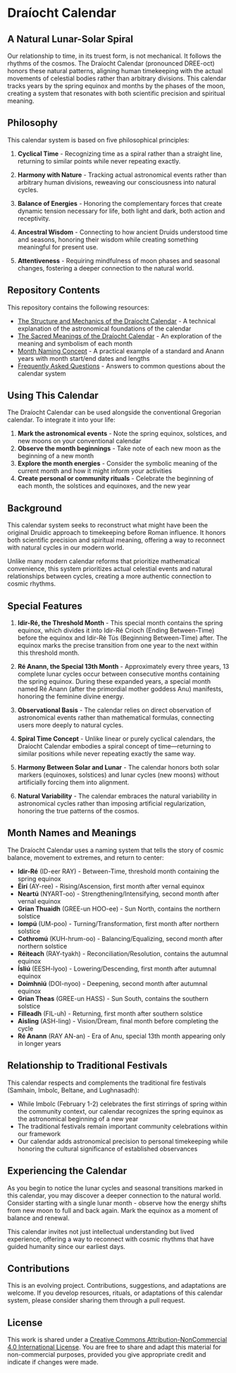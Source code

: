 # Draíocht Calendar

## A Natural Lunar-Solar Spiral

Our relationship to time, in its truest form, is not mechanical. It follows the rhythms of the cosmos. The Draíocht Calendar (pronounced DREE-oct) honors these natural patterns, aligning human timekeeping with the actual movements of celestial bodies rather than arbitrary divisions. This calendar tracks years by the spring equinox and months by the phases of the moon, creating a system that resonates with both scientific precision and spiritual meaning.

## Philosophy

This calendar system is based on five philosophical principles:

1. **Cyclical Time** - Recognizing time as a spiral rather than a straight line, returning to similar points while never repeating exactly.

2. **Harmony with Nature** - Tracking actual astronomical events rather than arbitrary human divisions, reweaving our consciousness into natural cycles.

3. **Balance of Energies** - Honoring the complementary forces that create dynamic tension necessary for life, both light and dark, both action and receptivity.

4. **Ancestral Wisdom** - Connecting to how ancient Druids understood time and seasons, honoring their wisdom while creating something meaningful for present use.

5. **Attentiveness** - Requiring mindfulness of moon phases and seasonal changes, fostering a deeper connection to the natural world.

## Repository Contents

This repository contains the following resources:

- [The Structure and Mechanics of the Draíocht Calendar](draiocht-calendar-mechanics.md) - A technical explanation of the astronomical foundations of the calendar
- [The Sacred Meanings of the Draíocht Calendar](draiocht-month-meanings.md) - An exploration of the meaning and symbolism of each month
- [Month Naming Concept](month-naming-concept.md) - A practical example of a standard and Anann years with month start/end dates and lengths
- [Frequently Asked Questions](draiocht-calendar-faq.md) - Answers to common questions about the calendar system

## Using This Calendar

The Draíocht Calendar can be used alongside the conventional Gregorian calendar. To integrate it into your life:

1. **Mark the astronomical events** - Note the spring equinox, solstices, and new moons on your conventional calendar
2. **Observe the month beginnings** - Take note of each new moon as the beginning of a new month
3. **Explore the month energies** - Consider the symbolic meaning of the current month and how it might inform your activities
4. **Create personal or community rituals** - Celebrate the beginning of each month, the solstices and equinoxes, and the new year

## Background

This calendar system seeks to reconstruct what might have been the original Druidic approach to timekeeping before Roman influence. It honors both scientific precision and spiritual meaning, offering a way to reconnect with natural cycles in our modern world.

Unlike many modern calendar reforms that prioritize mathematical convenience, this system prioritizes actual celestial events and natural relationships between cycles, creating a more authentic connection to cosmic rhythms.

## Special Features

1. **Idir-Ré, the Threshold Month** - This special month contains the spring equinox, which divides it into Idir-Ré Críoch (Ending Between-Time) before the equinox and Idir-Ré Tús (Beginning Between-Time) after. The equinox marks the precise transition from one year to the next within this threshold month.

2. **Ré Anann, the Special 13th Month** - Approximately every three years, 13 complete lunar cycles occur between consecutive months containing the spring equinox. During these expanded years, a special month named Ré Anann (after the primordial mother goddess Anu) manifests, honoring the feminine divine energy.

3. **Observational Basis** - The calendar relies on direct observation of astronomical events rather than mathematical formulas, connecting users more deeply to natural cycles.

4. **Spiral Time Concept** - Unlike linear or purely cyclical calendars, the Draíocht Calendar embodies a spiral concept of time—returning to similar positions while never repeating exactly the same way.

5. **Harmony Between Solar and Lunar** - The calendar honors both solar markers (equinoxes, solstices) and lunar cycles (new moons) without artificially forcing them into alignment.

6. **Natural Variability** - The calendar embraces the natural variability in astronomical cycles rather than imposing artificial regularization, honoring the true patterns of the cosmos.

## Month Names and Meanings

The Draíocht Calendar uses a naming system that tells the story of cosmic balance, movement to extremes, and return to center:

- **Idir-Ré** (ID-eer RAY) - Between-Time, threshold month containing the spring equinox
- **Éirí** (AY-ree) - Rising/Ascension, first month after vernal equinox
- **Neartú** (NYART-oo) - Strengthening/Intensifying, second month after vernal equinox
- **Grian Thuaidh** (GREE-un HOO-ee) - Sun North, contains the northern solstice
- **Iompú** (UM-poo) - Turning/Transformation, first month after northern solstice
- **Cothromú** (KUH-hrum-oo) - Balancing/Equalizing, second month after northern solstice
- **Réiteach** (RAY-tyakh) - Reconciliation/Resolution, contains the autumnal equinox
- **Ísliú** (EESH-lyoo) - Lowering/Descending, first month after autumnal equinox
- **Doimhniú** (DOI-nyoo) - Deepening, second month after autumnal equinox
- **Grian Theas** (GREE-un HASS) - Sun South, contains the southern solstice
- **Filleadh** (FIL-uh) - Returning, first month after southern solstice
- **Aisling** (ASH-ling) - Vision/Dream, final month before completing the cycle
- **Ré Anann** (RAY AN-an) - Era of Anu, special 13th month appearing only in longer years

## Relationship to Traditional Festivals

This calendar respects and complements the traditional fire festivals (Samhain, Imbolc, Beltane, and Lughnasadh):

* While Imbolc (February 1-2) celebrates the first stirrings of spring within the community context, our calendar recognizes the spring equinox as the astronomical beginning of a new year
* The traditional festivals remain important community celebrations within our framework
* Our calendar adds astronomical precision to personal timekeeping while honoring the cultural significance of established observances

## Experiencing the Calendar

As you begin to notice the lunar cycles and seasonal transitions marked in this calendar, you may discover a deeper connection to the natural world. Consider starting with a single lunar month - observe how the energy shifts from new moon to full and back again. Mark the equinox as a moment of balance and renewal.

This calendar invites not just intellectual understanding but lived experience, offering a way to reconnect with cosmic rhythms that have guided humanity since our earliest days.

## Contributions

This is an evolving project. Contributions, suggestions, and adaptations are welcome. If you develop resources, rituals, or adaptations of this calendar system, please consider sharing them through a pull request.

## License

This work is shared under a [Creative Commons Attribution-NonCommercial 4.0 International License](https://creativecommons.org/licenses/by-nc/4.0/). You are free to share and adapt this material for non-commercial purposes, provided you give appropriate credit and indicate if changes were made.